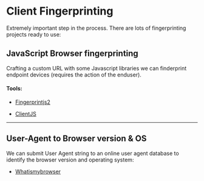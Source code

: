 # Client Fingerprinting

Extremely important step in the process. There are lots of fingerprinting projects ready to use:

## JavaScript Browser fingerprinting

Crafting a custom URL with some Javascript libraries we can finderprint endpoint devices (requires the action of the enduser).

#### Tools:
* [Fingerprintjs2](https://github.com/fingerprintjs/fingerprintjs2)

* [ClientJS](https://github.com/jackspirou/clientjs)

_____

## User-Agent to Browser version & OS

We can submit User Agent string to an online user agent database to identify the browser version and operating system:

* [Whatismybrowser](https://developers.whatismybrowser.com)
